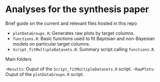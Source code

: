 # Analyses for the synthesis paper

Brief guide on the current and relevant files hosted in this repo

- `plotDataGroups.R`: Generates raw plots by target columns.
- `functions.R`: Basic functions used to fit Bayesian and non-Bayesian models on particular target columns.
- `Script_fitMultipleDatasets.R`: Summary script calling `functions.R`.

Main folders

-`Results`: Ouput of the `Script_fitMultipleDatasets.R` script.
-`RawPlots`: Ouput of the `plotDataGroups.R` script.